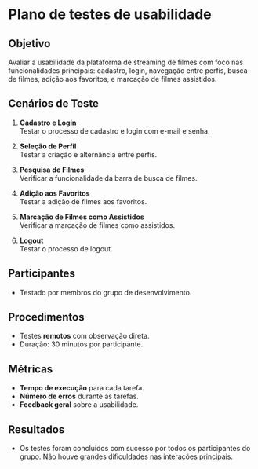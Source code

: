 # Plano de testes de usabilidade

## Objetivo
Avaliar a usabilidade da plataforma de streaming de filmes com foco nas funcionalidades principais: cadastro, login, navegação entre perfis, busca de filmes, adição aos favoritos, e marcação de filmes assistidos.

## Cenários de Teste

1. **Cadastro e Login**  
   Testar o processo de cadastro e login com e-mail e senha.

2. **Seleção de Perfil**  
   Testar a criação e alternância entre perfis.

3. **Pesquisa de Filmes**  
   Verificar a funcionalidade da barra de busca de filmes.

4. **Adição aos Favoritos**  
   Testar a adição de filmes aos favoritos.

5. **Marcação de Filmes como Assistidos**  
   Verificar a marcação de filmes como assistidos.

6. **Logout**  
   Testar o processo de logout.

## Participantes
- Testado por membros do grupo de desenvolvimento.

## Procedimentos
- Testes **remotos** com observação direta.
- Duração: 30 minutos por participante.

## Métricas
- **Tempo de execução** para cada tarefa.
- **Número de erros** durante as tarefas.
- **Feedback geral** sobre a usabilidade.

## Resultados
- Os testes foram concluídos com sucesso por todos os participantes do grupo. Não houve grandes dificuldades nas interações principais.
